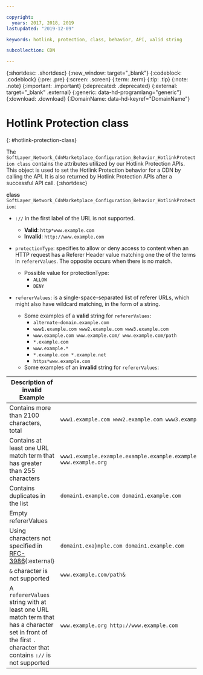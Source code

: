 ```yaml
---

copyright:
  years: 2017, 2018, 2019
lastupdated: "2019-12-09"

keywords: hotlink, protection, class, behavior, API, valid string

subcollection: CDN

---
```


{:shortdesc: .shortdesc}
{:new_window: target="_blank"}
{:codeblock: .codeblock}
{:pre: .pre}
{:screen: .screen}
{:term: .term}
{:tip: .tip}
{:note: .note}
{:important: .important}
{:deprecated: .deprecated}
{:external: target="_blank" .external}
{:generic: data-hd-programlang="generic"}
{:download: .download}
{:DomainName: data-hd-keyref="DomainName"}

# Hotlink Protection class
{: #hotlink-protection-class}

The `SoftLayer_Network_CdnMarketplace_Configuration_Behavior_HotlinkProtection class` contains the attributes utilized by our Hotlink Protection APIs. This object is used to set the Hotlink Protection behavior for a CDN by calling the API.  It is also returned by Hotlink Protection APIs after a successful API call.
{:shortdesc}

**class** `SoftLayer_Network_CdnMarketplace_Configuration_Behavior_HotlinkProtection`:

* `://` in the first label of the URL is not supported.
   * **Valid**: `http*www.example.com`
   * **Invalid**: `http://www.example.com`

* `protectionType`: specifies to allow or deny access to content when an HTTP request has a Referer Header value matching one the of the terms in `refererValues`. The opposite occurs when there is no match.
  * Possible value for protectionType:
    * `ALLOW`
    * `DENY`
* `refererValues`: is a single-space-separated list of referer URLs, which might also have wildcard matching, in the form of a string.
  * Some examples of a **valid** string for `refererValues`:
    * `alternate-domain.example.com`
    * `www1.example.com www2.example.com www3.example.com`
    * `www.example.com www.example.com/ www.example.com/path`
    * `*.example.com`
    * `www.example.*`
    * `*.example.com *.example.net`
    * `https*www.example.com`
  * Some examples of an **invalid** string for `refererValues`:

| Description of invalid Example | Example |
|-----------|-----|
|Contains more than 2100 characters, total| `www1.example.com www2.example.com www3.example.com www4.example.com www5.example.com`...|
|Contains at least one URL match term that has greater than 255 characters | `www1.example.example.example.example.example.example.example.example.example.example.example.example.example.example.example.example.example.example.example.example.example.example.example.example.example.example.example.example.example.example.example.com www.example.org` |
|Contains duplicates in the list | `domain1.example.com domain1.example.com`|
|Empty refererValues | ` `|
|Using characters not specified in [RFC-3986](https://tools.ietf.org/html/rfc3986#section-2){:external} | `domain1.exa}mple.com domain1.example.com`|
|`&` character is not supported| `www.example.com/path&`|
|A `refererValues` string with at least one URL match term that has a character set in front of the first `.` character that contains `://` is not supported| `www.example.org http://www.example.com`|
